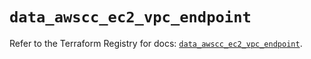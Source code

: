 # `data_awscc_ec2_vpc_endpoint`

Refer to the Terraform Registry for docs: [`data_awscc_ec2_vpc_endpoint`](https://registry.terraform.io/providers/hashicorp/awscc/0.70.0/docs/data-sources/ec2_vpc_endpoint).
